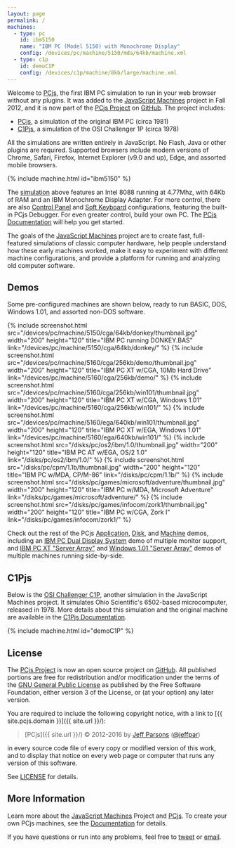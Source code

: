 ```yaml
---
layout: page
permalink: /
machines:
  - type: pc
    id: ibm5150
    name: "IBM PC (Model 5150) with Monochrome Display"
    config: /devices/pc/machine/5150/mda/64kb/machine.xml
  - type: c1p
    id: demoC1P
    config: /devices/c1p/machine/8kb/large/machine.xml
---
```


Welcome to [PCjs](/docs/about/pcjs/), the first IBM PC simulation to run in your web browser without any plugins.
It was added to the [JavaScript Machines](/docs/about/) project in Fall 2012, and it is now part of the
[PCjs Project](https://github.com/jeffpar/pcjs) on [GitHub](http://github.com/).  The project includes:

* [PCjs](/docs/pcjs/), a simulation of the original IBM PC (circa 1981)
* [C1Pjs](/docs/c1pjs/), a simulation of the OSI Challenger 1P (circa 1978)

All the simulations are written entirely in JavaScript.  No Flash, Java or other plugins are required.
Supported browsers include modern versions of Chrome, Safari, Firefox, Internet Explorer (v9.0 and up), Edge,
and assorted mobile browsers.

{% include machine.html id="ibm5150" %}

The [simulation](/devices/pc/machine/5150/mda/64kb/) above features an Intel 8088 running at 4.77Mhz,
with 64Kb of RAM and an IBM Monochrome Display Adapter.  For more control, there are also
[Control Panel](/devices/pc/machine/5150/mda/64kb/debugger/) and [Soft Keyboard](/devices/pc/machine/5150/mda/64kb/softkbd/)
configurations, featuring the built-in PCjs Debugger.  For even greater control, build your own PC. The
[PCjs Documentation](/docs/pcjs/) will help you get started.

The goals of the [JavaScript Machines](/docs/about/) project are to create fast, full-featured simulations of classic
computer hardware, help people understand how these early machines worked, make it easy to experiment with different
machine configurations, and provide a platform for running and analyzing old computer software.

Demos
---
Some pre-configured machines are shown below, ready to run BASIC, DOS, Windows 1.01, and assorted non-DOS software.

{% include screenshot.html src="/devices/pc/machine/5150/cga/64kb/donkey/thumbnail.jpg" width="200" height="120" title="IBM PC running DONKEY.BAS" link="/devices/pc/machine/5150/cga/64kb/donkey/" %}
{% include screenshot.html src="/devices/pc/machine/5160/cga/256kb/demo/thumbnail.jpg" width="200" height="120" title="IBM PC XT w/CGA, 10Mb Hard Drive" link="/devices/pc/machine/5160/cga/256kb/demo/" %}
{% include screenshot.html src="/devices/pc/machine/5160/cga/256kb/win101/thumbnail.jpg" width="200" height="120" title="IBM PC XT w/CGA, Windows 1.01" link="/devices/pc/machine/5160/cga/256kb/win101/" %}
{% include screenshot.html src="/devices/pc/machine/5160/ega/640kb/win101/thumbnail.jpg" width="200" height="120" title="IBM PC XT w/EGA, Windows 1.01" link="/devices/pc/machine/5160/ega/640kb/win101/" %}
{% include screenshot.html src="/disks/pc/os2/ibm/1.0/thumbnail.jpg" width="200" height="120" title="IBM PC AT w/EGA, OS/2 1.0" link="/disks/pc/os2/ibm/1.0/" %}
{% include screenshot.html src="/disks/pc/cpm/1.1b/thumbnail.jpg" width="200" height="120" title="IBM PC w/MDA, CP/M-86" link="/disks/pc/cpm/1.1b/" %}
{% include screenshot.html src="/disks/pc/games/microsoft/adventure/thumbnail.jpg" width="200" height="120" title="IBM PC w/MDA, Microsoft Adventure" link="/disks/pc/games/microsoft/adventure/" %}
{% include screenshot.html src="/disks/pc/games/infocom/zork1/thumbnail.jpg" width="200" height="120" title="IBM PC w/CGA, Zork I" link="/disks/pc/games/infocom/zork1/" %}

Check out the rest of the PCjs [Application](/apps/pc/), [Disk](/disks/pc/), and [Machine](/devices/pc/machine/)
demos, including an [IBM PC Dual Display System](/devices/pc/machine/5150/dual/64kb/) demo of multiple monitor support,
and [IBM PC XT "Server Array"](/devices/pc/machine/5160/cga/256kb/array/) and [Windows 1.01 "Server Array"](/devices/pc/machine/5160/ega/640kb/array/)
demos of multiple machines running side-by-side.

C1Pjs
---
Below is the [OSI Challenger C1P](/docs/c1pjs/), another simulation in the JavaScript Machines project.
It simulates Ohio Scientific's 6502-based microcomputer, released in 1978.  More details about this simulation
and the original machine are available in the [C1Pjs Documentation](/docs/c1pjs/).

{% include machine.html id="demoC1P" %}

License
---
The [PCjs Project](https://github.com/jeffpar/pcjs) is now an open source project on [GitHub](http://github.com/).
All published portions are free for redistribution and/or modification under the terms of the
[GNU General Public License](/LICENSE) as published by the Free Software Foundation, either version 3 of the License,
or (at your option) any later version.

You are required to include the following copyright notice, with a link to [{{ site.pcjs.domain }}]({{ site.url }}/):

> [PCjs]({{ site.url }}/) © 2012-2016 by [Jeff Parsons](mailto:Jeff@pcjs.org) ([@jeffpar](http://twitter.com/jeffpar))

in every source code file of every copy or modified version of this work, and to display that notice on every web page
or computer that runs any version of this software.

See [LICENSE](/LICENSE) for details.

More Information
---
Learn more about the [JavaScript Machines](/docs/about/) Project and [PCjs](/docs/about/pcjs/).  To
create your own PCjs machines, see the [Documentation](/docs/pcjs/) for details.

If you have questions or run into any problems, feel free to [tweet](http://twitter.com/jeffpar) or
[email](mailto:Jeff@pcjs.org).
